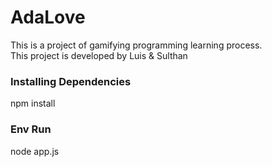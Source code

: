 # AdaLove

This is a project of gamifying programming learning process. <br>
This project is developed by Luis & Sulthan

### Installing Dependencies ###
npm install

### Env Run ###
node app.js
